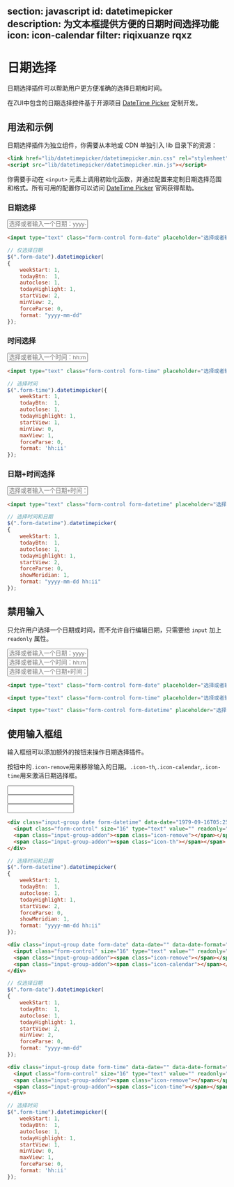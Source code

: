 ﻿section: javascript
id: datetimepicker
description: 为文本框提供方便的日期时间选择功能
icon: icon-calendar
filter: riqixuanze rqxz
---

# 日期选择

日期选择插件可以帮助用户更方便准确的选择日期和时间。

在ZUI中包含的日期选择控件基于开源项目 [DateTime Picker](http://www.malot.fr/bootstrap-datetimepicker/) 定制开发。

## 用法和示例

日期选择插件为独立组件，你需要从本地或 CDN 单独引入 lib 目录下的资源：

```html
<link href="lib/datetimepicker/datetimepicker.min.css" rel="stylesheet">
<script src="lib/datetimepicker/datetimepicker.min.js"></script>
```

你需要手动在 `<input>` 元素上调用初始化函数，并通过配置来定制日期选择范围和格式。所有可用的配置你可以访问 [DateTime Picker](http://www.malot.fr/bootstrap-datetimepicker/) 官网获得帮助。

### 日期选择

<div class="example">
  <input type="text" class="form-control form-date" placeholder="选择或者输入一个日期：yyyy-MM-dd">
</div>

```html
<input type="text" class="form-control form-date" placeholder="选择或者输入一个日期：yyyy-MM-dd">
```

```js
// 仅选择日期
$(".form-date").datetimepicker(
{
    weekStart: 1,
    todayBtn:  1,
    autoclose: 1,
    todayHighlight: 1,
    startView: 2,
    minView: 2,
    forceParse: 0,
    format: "yyyy-mm-dd"
});
```

### 时间选择

<div class="example">
  <input type="text" class="form-control form-time" placeholder="选择或者输入一个时间：hh:mm">
</div>

```html
<input type="text" class="form-control form-time" placeholder="选择或者输入一个时间：hh:mm">
```

```js
// 选择时间
$(".form-time").datetimepicker({
    weekStart: 1,
    todayBtn:  1,
    autoclose: 1,
    todayHighlight: 1,
    startView: 1,
    minView: 0,
    maxView: 1,
    forceParse: 0,
    format: 'hh:ii'
});
```

### 日期+时间选择

<div class="example">
  <input type="text" class="form-control form-datetime" placeholder="选择或者输入一个日期+时间：yyyy-MM-dd hh:mm">
</div>

```html
<input type="text" class="form-control form-datetime" placeholder="选择或者输入一个日期+时间：yyyy-MM-dd hh:mm">
```

```js
// 选择时间和日期
$(".form-datetime").datetimepicker(
{
    weekStart: 1,
    todayBtn:  1,
    autoclose: 1,
    todayHighlight: 1,
    startView: 2,
    forceParse: 0,
    showMeridian: 1,
    format: "yyyy-mm-dd hh:ii"
});
```

## 禁用输入

只允许用户选择一个日期或时间，而不允许自行编辑日期，只需要给 `input` 加上 `readonly` 属性。

<div class="example">
  <div class="row">
    <div class="col-md-4"><input type="text" class="form-control form-date" placeholder="选择或者输入一个日期：yyyy-MM-dd" readonly="readonly"></div>
    <div class="col-md-4"><input type="text" class="form-control form-time" placeholder="选择或者输入一个时间：hh:mm" readonly="readonly"></div>
    <div class="col-md-4"><input type="text" class="form-control form-datetime" placeholder="选择或者输入一个日期+时间：yyyy-MM-dd hh:mm" readonly="readonly"></div>
  </div>
</div>

```html
<input type="text" class="form-control form-date" placeholder="选择或者输入一个日期：yyyy-MM-dd" readonly="readonly">
```

```html
<input type="text" class="form-control form-time" placeholder="选择或者输入一个时间：hh:mm" readonly="readonly">
```

```html
<input type="text" class="form-control form-datetime" placeholder="选择或者输入一个日期+时间：yyyy-MM-dd hh:mm" readonly="readonly">
```

## 使用输入框组

输入框组可以添加额外的按钮来操作日期选择插件。

按钮中的`.icon-remove`用来移除输入的日期。`.icon-th`,`.icon-calendar`,`.icon-time`用来激活日期选择框。

<div class="example">
  <div class="row">
    <div class="col-md-4">
      <div class="input-group date form-datetime" data-date="1979-09-16T05:25:07Z" data-date-format="dd MM yyyy - HH:ii p" data-link-field="dtp_input1">
        <input class="form-control" size="16" type="text" value="" readonly="">
        <span class="input-group-addon"><span class="icon-remove"></span></span>
        <span class="input-group-addon"><span class="icon-th"></span></span>
      </div>
    </div>
    <div class="col-md-4">
      <div class="input-group date form-date" data-date="" data-date-format="dd MM yyyy" data-link-field="dtp_input2" data-link-format="yyyy-mm-dd">
        <input class="form-control" size="16" type="text" value="" readonly="">
        <span class="input-group-addon"><span class="icon-remove"></span></span>
        <span class="input-group-addon"><span class="icon-calendar"></span></span>
      </div>
    </div>
    <div class="col-md-4">
      <div class="input-group date form-time" data-date="" data-date-format="hh:ii" data-link-field="dtp_input3" data-link-format="hh:ii">
        <input class="form-control" size="16" type="text" value="" readonly="">
        <span class="input-group-addon"><span class="icon-remove"></span></span>
        <span class="input-group-addon"><span class="icon-time"></span></span>
      </div>
    </div>
  </div>
</div>

```html
<div class="input-group date form-datetime" data-date="1979-09-16T05:25:07Z" data-date-format="dd MM yyyy - HH:ii p" data-link-field="dtp_input1">
  <input class="form-control" size="16" type="text" value="" readonly="">
  <span class="input-group-addon"><span class="icon-remove"></span></span>
  <span class="input-group-addon"><span class="icon-th"></span></span>
</div>
```

```js
// 选择时间和日期
$(".form-datetime").datetimepicker(
{
    weekStart: 1,
    todayBtn:  1,
    autoclose: 1,
    todayHighlight: 1,
    startView: 2,
    forceParse: 0,
    showMeridian: 1,
    format: "yyyy-mm-dd hh:ii"
});
```

```html
<div class="input-group date form-date" data-date="" data-date-format="dd MM yyyy" data-link-field="dtp_input2" data-link-format="yyyy-mm-dd">
  <input class="form-control" size="16" type="text" value="" readonly="">
  <span class="input-group-addon"><span class="icon-remove"></span></span>
  <span class="input-group-addon"><span class="icon-calendar"></span></span>
</div>
```

```js
// 仅选择日期
$(".form-date").datetimepicker(
{
    weekStart: 1,
    todayBtn:  1,
    autoclose: 1,
    todayHighlight: 1,
    startView: 2,
    minView: 2,
    forceParse: 0,
    format: "yyyy-mm-dd"
});
```

```html
<div class="input-group date form-time" data-date="" data-date-format="hh:ii" data-link-field="dtp_input3" data-link-format="hh:ii">
  <input class="form-control" size="16" type="text" value="" readonly="">
  <span class="input-group-addon"><span class="icon-remove"></span></span>
  <span class="input-group-addon"><span class="icon-time"></span></span>
</div>
```

```js
// 选择时间
$(".form-time").datetimepicker({
    weekStart: 1,
    todayBtn:  1,
    autoclose: 1,
    todayHighlight: 1,
    startView: 1,
    minView: 0,
    maxView: 1,
    forceParse: 0,
    format: 'hh:ii'
});
```

<link rel="stylesheet" href="dist/lib/datetimepicker/datetimepicker.min.css">
<script>
function onPageClose() {
    if($.fn.datetimepicker) $('#pageBody').find('.form-date,.form-datetime,.form-time').datetimepicker('remove');
}
function onPageLoad() {
    onPageClose();
}
function afterPageLoad() {
    $.getScript('dist/lib/datetimepicker/datetimepicker.min.js', function() {
        if($.fn.datetimepicker) {
            $('#pageBody .form-datetime').datetimepicker({
                weekStart: 1,
                todayBtn:  1,
                autoclose: 1,
                todayHighlight: 1,
                startView: 2,
                forceParse: 0,
                showMeridian: 1,
                format: 'yyyy-mm-dd hh:ii'
            });
            $('#pageBody .form-date').datetimepicker({
                weekStart: 1,
                todayBtn:  1,
                autoclose: 1,
                todayHighlight: 1,
                startView: 2,
                minView: 2,
                forceParse: 0,
                format: 'yyyy-mm-dd'
            });
            $('#pageBody .form-time').datetimepicker({
                weekStart: 1,
                todayBtn:  1,
                autoclose: 1,
                todayHighlight: 1,
                startView: 1,
                minView: 0,
                maxView: 1,
                forceParse: 0,
                format: 'hh:ii'
            });
        }
    });
}
</script>
